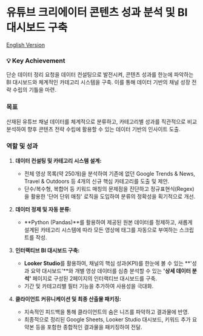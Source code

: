 # 유튜브 크리에이터 콘텐츠 성과 분석 및 BI 대시보드 구축

[English Version](README.md)

### 💡 Key Achievement
단순 데이터 정리 요청을 데이터 컨설팅으로 발전시켜, 콘텐츠 성과를 한눈에 파악하는 BI 대시보드와 체계적인 카테고리 시스템을 구축. 이를 통해 데이터 기반의 채널 성장 전략 수립의 기틀을 마련.

### 목표
산재된 유튜브 채널 데이터를 체계적으로 분류하고, 카테고리별 성과를 직관적으로 비교 분석하여 향후 콘텐츠 전략 수립에 활용할 수 있는 데이터 기반의 인사이트 도출.

### 역할 및 성과
1.  **데이터 컨설팅 및 카테고리 시스템 설계:**
    * 전체 영상 목록(약 250개)을 분석하여 기존에 없던 Google Trends & News, Travel & Outdoors 등 4개의 신규 핵심 카테고리를 도출 및 제안.
    * 단수/복수형, 복합어 등 키워드 매칭의 문제점을 진단하고 정규표현식(Regex)을 활용한 '단어 단위 매칭' 로직을 도입하여 분류의 정확성을 획기적으로 개선.

2.  **데이터 정제 및 자동 분류:**
    * **Python (Pandas)**를 활용하여 제공된 원본 데이터를 정제하고, 새롭게 설계된 카테고리 시스템에 따라 모든 영상에 태그를 자동으로 부여하는 스크립트를 작성.

3.  **인터랙티브 BI 대시보드 구축:**
    * **Looker Studio**를 활용하여, 채널의 핵심 성과(KPI)를 한눈에 볼 수 있는 **'성과 요약 대시보드'**와 개별 영상 데이터를 심층 분석할 수 있는 **'상세 데이터 분석'** 페이지로 구성된 2페이지의 인터랙티브 대시보드를 구축.
    * 기간 및 카테고리별 필터 기능을 추가하여 사용성을 극대화.

4.  **클라이언트 커뮤니케이션 및 최종 산출물 패키징:**
    * 지속적인 피드백을 통해 클라이언트의 숨은 니즈를 파악하고 결과물에 반영.
    * 최종적으로 정리된 Google Sheets, Looker Studio 대시보드, 키워드 추가 요약본 등을 포함한 종합적인 결과물을 패키징하여 전달.
